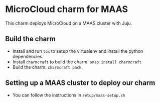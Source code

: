 # MicroCloud charm for MAAS

This charm deploys MicroCloud on a MAAS cluster with Juju.

## Build the charm

* Install and run `tox` to setup the virtualenv and install the python dependencies.
* Install `charmcraft` to build the charm: `snap install charmcraft`
* Build the charm: `charmcraft pack`

## Setting up a MAAS cluster to deploy our charm

* You can follow the instructions in `setup/maas-setup.sh`